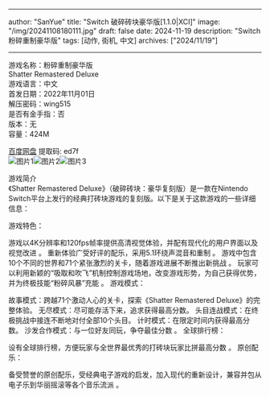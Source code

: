 
---
author: "SanYue"
title: "Switch 破碎砖块豪华版[1.1.0|XCI]"
image: "/img/20241108180111.jpg"
draft: false
date: 2024-11-19
description: "Switch 粉碎重制豪华版"
tags: [动作, 街机, 中文]
archives: ["2024/11/19"]

---

游戏名称：粉碎重制豪华版   
Shatter Remastered Deluxe    
游戏语言：中文  
首发日期：2022年11月01日  
解压密码：wing515  
是否有金手指：否  
版本：无   
容量：424M

[百度网盘](https//pan.baidu.com/s/1Kz1EMpf46I373OKWSpt6kg) 提取码: ed7f  
![图片1](/img/1ea419.jpg)![图片2](/img/1fc47b.jpg)![图片3](/img/e716ff.jpg)  

游戏简介  
《Shatter Remastered Deluxe》（破碎砖块：豪华复刻版）是一款在Nintendo Switch平台上发行的经典打砖块游戏的复刻版。以下是关于这款游戏的一些详细信息：

游戏特色：

游戏以4K分辨率和120fps帧率提供高清视觉体验，并配有现代化的用户界面以及视觉改进
。
重新体验广受好评的配乐，采用5.1环绕声混音和重制
。
游戏中包含10个不同的世界和71个紧张激烈的关卡，随着游戏进展不断推出新挑战
。
玩家可以利用新颖的“吸取和吹飞”机制控制游戏场地，改变游戏形势，为自己获得优势，并为终极技能“粉碎风暴”充能
。
游戏模式：

故事模式：跨越71个激动人心的关卡，探索《Shatter Remastered Deluxe》的完整体验。
无尽模式：尽可能存活下来，追求获得最高分数。
头目连战模式：在终极挑战中接连不断地对付全部10个头目。
计时模式：在限定时间内获得最高分数。
沙发合作模式：与一位好友同玩，争夺最佳分数
。
全球排行榜：

设有全球排行榜，方便玩家与全世界最优秀的打砖块玩家比拼最高分数
。
原创配乐：

备受赞誉的原创配乐，受经典电子游戏的启发，加入现代的重新设计，兼容并包从电子乐到华丽摇滚等各个音乐流派
。
